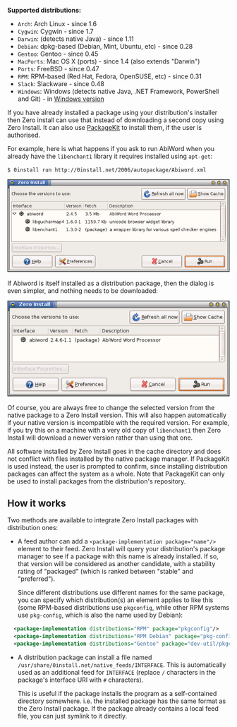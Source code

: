 **Supported distributions:**

- `Arch`: Arch Linux - since 1.6
- `Cygwin`: Cygwin - since 1.7
- `Darwin`: (detects native Java) - since 1.11
- `Debian`: dpkg-based (Debian, Mint, Ubuntu, etc) - since 0.28
- `Gentoo`: Gentoo - since 0.45
- `MacPorts`: Mac OS X (ports) - since 1.4 (also extends "Darwin")
- `Ports`: FreeBSD - since 0.47
- `RPM`: RPM-based (Red Hat, Fedora, OpenSUSE, etc) - since 0.31
- `Slack`: Slackware - since 0.48
- `Windows`: Windows (detects native Java, .NET Framework, PowerShell and Git) - in [Windows version](windows.md)

If you have already installed a package using your distribution's installer then Zero install can use that instead of downloading a second copy using Zero Install. It can also use [PackageKit](http://www.packagekit.org/) to install them, if the user is authorised.

For example, here is what happens if you ask to run AbiWord when you already have the `libenchant1` library it requires installed using `apt-get`:

```shell
$ 0install run http://0install.net/2006/autopackage/Abiword.xml
```

![Abiword with native libenchant](../img/screens/abiword-have-enchant.png)

If Abiword is itself installed as a distribution package, then the dialog is even simpler, and nothing needs to be downloaded:

![Native Abiword](../img/screens/abiword-native.png)

Of course, you are always free to change the selected version from the native package to a Zero Install version. This will also happen automatically if your native version is incompatible with the required version. For example, if you try this on a machine with a very old copy of `libenchant1` then Zero Install will download a newer version rather than using that one.

All software installed by Zero Install goes in the cache directory and does not conflict with files installed by the native package manager. If PackageKit is used instead, the user is prompted to confirm, since installing distribution packages can affect the system as a whole. Note that PackageKit can only be used to install packages from the distribution's repository.

## How it works

Two methods are available to integrate Zero Install packages with distribution ones:

-   A feed author can add a `<package-implementation package="name"/>` element to their feed. Zero Install will query your distribution's package manager to see if a package with this name is already installed. If so, that version will be considered as another candidate, with a stability rating of "packaged" (which is ranked between "stable" and "preferred").
    
    Since different distributions use different names for the same package, you can specify which distribution(s) an element applies to like this (some RPM-based distributions use `pkgconfig`, while other RPM systems use `pkg-config`, which is also the name used by Debian):

```xml
  <package-implementation distributions="RPM" package="pkgconfig"/>
  <package-implementation distributions="RPM Debian" package="pkg-config"/>
  <package-implementation distributions="Gentoo" package="dev-util/pkgconfig"/>
```

-   A distribution package can install a file named `/usr/share/0install.net/native_feeds/INTERFACE`. This is automatically used as an additional feed for `INTERFACE` (replace `/` characters in the package's interface URI with `#` characters).
    
    This is useful if the package installs the program as a self-contained directory somewhere. i.e. the installed package has the same format as the Zero Install package. If the package already contains a local feed file, you can just symlink to it directly.
